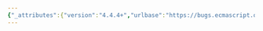 ```yaml
---
{"_attributes":{"version":"4.4.4+","urlbase":"https://bugs.ecmascript.org/","maintainer":"dherman@mozilla.com"},"bug":{"bug_id":86,"creation_ts":"2011-04-08 16:19:00 -0700","short_desc":"Certain Sputnik tests run incredibly slowly by design.","delta_ts":"2011-07-07 07:49:52 -0700","product":"Test262","component":"ECMA-262 Tests","version":"unspecified","rep_platform":"All","op_sys":"All","bug_status":"CONFIRMED","priority":"Low","bug_severity":"enhancement","everconfirmed":true,"reporter":{"uid":"dfugate","name":"Dave Fugate"},"assigned_to":{"uid":"erights","name":"Mark S. Miller"},"cc":"dfugate","long_desc":[{"commentid":181,"comment_count":0,"who":{"uid":"dfugate","name":"Dave Fugate"},"bug_when":"2011-04-08 16:19:09 -0700","thetext":"There are a number of Sputnik tests (mostly testing S15.1.3.1 and S15.1.3.2) that run quite slowly across all modern web browsers.  This has caused a bit of confusion with some people believing their browser has hung on particularly slow machines (think netbooks here).  Ideally we'd break these up into several test cases where each takes under a second to run on reasonable hardware with the majority of browsers.  Any ways, one such 'slow' running test is S15.1.3.1_A1.11_T2.js which is performing string operations in a nested for loop."}]}}
---
```


